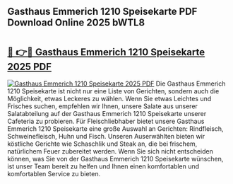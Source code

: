 ## Gasthaus Emmerich 1210 Speisekarte PDF Download Online 2025 bWTL8

# <h2><a href="http://gc6rja.nevu.top/?p=Gasthaus+Emmerich+1210+Speisekarte">🔗 👉🔴 Gasthaus Emmerich 1210 Speisekarte 2025 PDF</a></h2>

[![Gasthaus Emmerich 1210 Speisekarte 2025 PDF](https://i.imgur.com/dBaPXMq.png)](http://gc6rja.nevu.top/?p=Gasthaus+Emmerich+1210+Speisekarte)
Die Gasthaus Emmerich 1210 Speisekarte ist nicht nur eine Liste von Gerichten, sondern auch die Möglichkeit, etwas Leckeres zu wählen. Wenn Sie etwas Leichtes und Frisches suchen, empfehlen wir Ihnen, unsere Salate aus unserer Salatabteilung auf der Gasthaus Emmerich 1210 Speisekarte unserer Cafeteria zu probieren. Für Fleischliebhaber bietet unsere Gasthaus Emmerich 1210 Speisekarte eine große Auswahl an Gerichten: Rindfleisch, Schweinefleisch, Huhn und Fisch. Unseren Auserwählten bieten wir köstliche Gerichte wie Schaschlik und Steak an, die bei frischem, natürlichem Feuer zubereitet werden. Wenn Sie sich nicht entscheiden können, was Sie von der Gasthaus Emmerich 1210 Speisekarte wünschen, ist unser Team bereit zu helfen und Ihnen einen komfortablen und komfortablen Service zu bieten.

